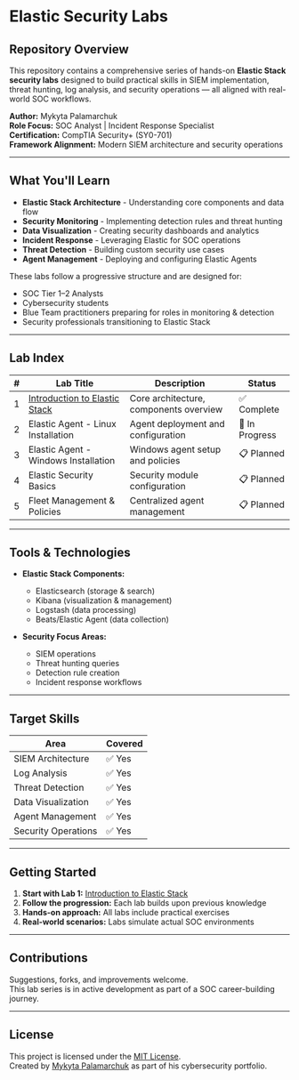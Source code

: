 # Elastic Security Labs

## Repository Overview

This repository contains a comprehensive series of hands-on **Elastic Stack security labs** designed to build practical skills in SIEM implementation, threat hunting, log analysis, and security operations — all aligned with real-world SOC workflows.

**Author:** Mykyta Palamarchuk  
**Role Focus:** SOC Analyst | Incident Response Specialist  
**Certification:** CompTIA Security+ (SY0-701)  
**Framework Alignment:** Modern SIEM architecture and security operations

---

## What You'll Learn

- **Elastic Stack Architecture** - Understanding core components and data flow
- **Security Monitoring** - Implementing detection rules and threat hunting
- **Data Visualization** - Creating security dashboards and analytics
- **Incident Response** - Leveraging Elastic for SOC operations
- **Threat Detection** - Building custom security use cases
- **Agent Management** - Deploying and configuring Elastic Agents

These labs follow a progressive structure and are designed for:

- SOC Tier 1–2 Analysts
- Cybersecurity students  
- Blue Team practitioners preparing for roles in monitoring & detection
- Security professionals transitioning to Elastic Stack

---

## Lab Index

| # | Lab Title | Description | Status |
|---|-----------|-------------|--------|
| 1 | [Introduction to Elastic Stack](01-Introduction-to-Elastic-Stack.md) | Core architecture, components overview | ✅ Complete |
| 2 | Elastic Agent - Linux Installation | Agent deployment and configuration | 🚧 In Progress |
| 3 | Elastic Agent - Windows Installation | Windows agent setup and policies | 📋 Planned |
| 4 | Elastic Security Basics | Security module configuration | 📋 Planned |
| 5 | Fleet Management & Policies | Centralized agent management | 📋 Planned |

---

## Tools & Technologies

- **Elastic Stack Components:**
  - Elasticsearch (storage & search)
  - Kibana (visualization & management)
  - Logstash (data processing)
  - Beats/Elastic Agent (data collection)

- **Security Focus Areas:**
  - SIEM operations
  - Threat hunting queries
  - Detection rule creation
  - Incident response workflows

---

## Target Skills

| Area | Covered |
|------|---------|
| SIEM Architecture | ✅ Yes |
| Log Analysis | ✅ Yes |
| Threat Detection | ✅ Yes |
| Data Visualization | ✅ Yes |
| Agent Management | ✅ Yes |
| Security Operations | ✅ Yes |

---

## Getting Started

1. **Start with Lab 1:** [Introduction to Elastic Stack](01-Introduction-to-Elastic-Stack.md)
2. **Follow the progression:** Each lab builds upon previous knowledge
3. **Hands-on approach:** All labs include practical exercises
4. **Real-world scenarios:** Labs simulate actual SOC environments

---

## Contributions

Suggestions, forks, and improvements welcome.  
This lab series is in active development as part of a SOC career-building journey.

---

## License

This project is licensed under the [MIT License](LICENSE).  
Created by [Mykyta Palamarchuk](https://github.com/Mustangrim) as part of his cybersecurity portfolio.
